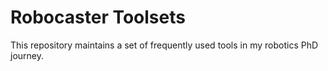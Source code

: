 # Robocaster Toolsets 

This repository maintains a set of frequently used tools in my robotics PhD journey.
